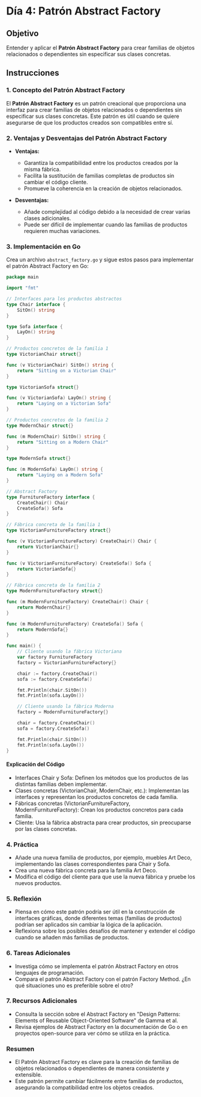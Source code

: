 # Día 4: Patrón Abstract Factory

## Objetivo

Entender y aplicar el **Patrón Abstract Factory** para crear familias de objetos relacionados o dependientes sin especificar sus clases concretas.

## Instrucciones

### 1. Concepto del Patrón Abstract Factory

El **Patrón Abstract Factory** es un patrón creacional que proporciona una interfaz para crear familias de objetos relacionados o dependientes sin especificar sus clases concretas. Este patrón es útil cuando se quiere asegurarse de que los productos creados son compatibles entre sí.

### 2. Ventajas y Desventajas del Patrón Abstract Factory

- **Ventajas:**
  - Garantiza la compatibilidad entre los productos creados por la misma fábrica.
  - Facilita la sustitución de familias completas de productos sin cambiar el código cliente.
  - Promueve la coherencia en la creación de objetos relacionados.
  
- **Desventajas:**
  - Añade complejidad al código debido a la necesidad de crear varias clases adicionales.
  - Puede ser difícil de implementar cuando las familias de productos requieren muchas variaciones.

### 3. Implementación en Go

Crea un archivo `abstract_factory.go` y sigue estos pasos para implementar el patrón Abstract Factory en Go:

```go
package main

import "fmt"

// Interfaces para los productos abstractos
type Chair interface {
    SitOn() string
}

type Sofa interface {
    LayOn() string
}

// Productos concretos de la familia 1
type VictorianChair struct{}

func (v VictorianChair) SitOn() string {
    return "Sitting on a Victorian Chair"
}

type VictorianSofa struct{}

func (v VictorianSofa) LayOn() string {
    return "Laying on a Victorian Sofa"
}

// Productos concretos de la familia 2
type ModernChair struct{}

func (m ModernChair) SitOn() string {
    return "Sitting on a Modern Chair"
}

type ModernSofa struct{}

func (m ModernSofa) LayOn() string {
    return "Laying on a Modern Sofa"
}

// Abstract Factory
type FurnitureFactory interface {
    CreateChair() Chair
    CreateSofa() Sofa
}

// Fábrica concreta de la familia 1
type VictorianFurnitureFactory struct{}

func (v VictorianFurnitureFactory) CreateChair() Chair {
    return VictorianChair{}
}

func (v VictorianFurnitureFactory) CreateSofa() Sofa {
    return VictorianSofa{}
}

// Fábrica concreta de la familia 2
type ModernFurnitureFactory struct{}

func (m ModernFurnitureFactory) CreateChair() Chair {
    return ModernChair{}
}

func (m ModernFurnitureFactory) CreateSofa() Sofa {
    return ModernSofa{}
}

func main() {
    // Cliente usando la fábrica Victoriana
    var factory FurnitureFactory
    factory = VictorianFurnitureFactory{}

    chair := factory.CreateChair()
    sofa := factory.CreateSofa()

    fmt.Println(chair.SitOn())
    fmt.Println(sofa.LayOn())

    // Cliente usando la fábrica Moderna
    factory = ModernFurnitureFactory{}

    chair = factory.CreateChair()
    sofa = factory.CreateSofa()

    fmt.Println(chair.SitOn())
    fmt.Println(sofa.LayOn())
}
```

#### Explicación del Código

- Interfaces Chair y Sofa: Definen los métodos que los productos de las distintas familias deben implementar.
- Clases concretas (VictorianChair, ModernChair, etc.): Implementan las interfaces y representan los productos concretos de cada familia.
- Fábricas concretas (VictorianFurnitureFactory, ModernFurnitureFactory): Crean los productos concretos para cada familia.
- Cliente: Usa la fábrica abstracta para crear productos, sin preocuparse por las clases concretas.

### 4. Práctica

- Añade una nueva familia de productos, por ejemplo, muebles Art Deco, implementando las clases correspondientes para Chair y Sofa.
- Crea una nueva fábrica concreta para la familia Art Deco.
- Modifica el código del cliente para que use la nueva fábrica y pruebe los nuevos productos.

### 5. Reflexión

- Piensa en cómo este patrón podría ser útil en la construcción de interfaces gráficas, donde diferentes temas (familias de productos) podrían ser aplicados sin cambiar la lógica de la aplicación.
- Reflexiona sobre los posibles desafíos de mantener y extender el código cuando se añaden más familias de productos.

### 6. Tareas Adicionales

- Investiga cómo se implementa el patrón Abstract Factory en otros lenguajes de programación.
- Compara el patrón Abstract Factory con el patrón Factory Method. ¿En qué situaciones uno es preferible sobre el otro?

### 7. Recursos Adicionales

- Consulta la sección sobre el Abstract Factory en "Design Patterns: Elements of Reusable Object-Oriented Software" de Gamma et al.
- Revisa ejemplos de Abstract Factory en la documentación de Go o en proyectos open-source para ver cómo se utiliza en la práctica.

### Resumen

- El Patrón Abstract Factory es clave para la creación de familias de objetos relacionados o dependientes de manera consistente y extensible.
- Este patrón permite cambiar fácilmente entre familias de productos, asegurando la compatibilidad entre los objetos creados.

